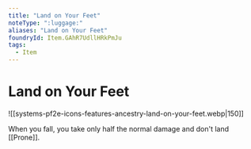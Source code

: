 ```yaml
---
title: "Land on Your Feet"
noteType: ":luggage:"
aliases: "Land on Your Feet"
foundryId: Item.GAhR7UdllHRkPmJu
tags:
  - Item
---
```


# Land on Your Feet
![[systems-pf2e-icons-features-ancestry-land-on-your-feet.webp|150]]

When you fall, you take only half the normal damage and don't land [[Prone]].
